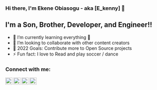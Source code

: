 
<!--
**E-kenny/E-kenny** is a ✨ _special_ ✨ repository because its `README.md` (this file) appears on your GitHub profile.

Here are some ideas to get you started:

- 🔭 I’m currently working on ...
- 🌱 I’m currently learning ...
- 👯 I’m looking to collaborate on ...
- 🤔 I’m looking for help with ...
- 💬 Ask me about ...
- 📫 How to reach me: +23407062341263
- 😄 Pronouns: ...
- ⚡ Fun fact: ...
-->

### Hi there, I'm Ekene Obiasogu - aka [E_kenny] 👋

## I'm a Son, Brother, Developer, and Engineer!!
- 🌱 I’m currently learning everything 🤣
- 👯 I’m looking to collaborate with other content creators
- 🥅 2022 Goals: Contribute more to Open Source projects
- ⚡ Fun fact: I love to Read and play soccer / dance

### Connect with me:
[<img align="left" alt="Ekenny | Twitter" width="22px" src="https://cdn.jsdelivr.net/npm/simple-icons@v3/icons/twitter.svg" />][twitter]
[<img align="left" alt="Ekenny | LinkedIn" width="22px" src="https://cdn.jsdelivr.net/npm/simple-icons@v3/icons/linkedin.svg" />][linkedin]
[<img align="left" alt="Ekenny | Instagram" width="22px" src="https://cdn.jsdelivr.net/npm/simple-icons@v3/icons/instagram.svg" />][instagram]
[<img align="left" alt="Ekenny | Facebook" width="22px" src="https://cdn.jsdelivr.net/npm/simple-icons@v3/icons/facebook.svg" />][facebook]
<br />


[twitter]: https://twitter.com/ekenny47
[instagram]: https://instagram.com/e_kenny47
[linkedin]: https://linkedin.com/in/ekenny47
[facebook]: https://facebook.com/obiasogu.ekene
